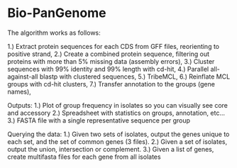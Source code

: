 Bio-PanGenome
=============

The algorithm works as follows:

1.) Extract protein sequences for each CDS from GFF files, reorienting to positive strand,
2.) Create a combined protein sequence, filtering out proteins with more than 5% missing data (assembly errors),
3.) Cluster sequences with 99% identity and 99% length with cd-hit,
4.) Parallel all-against-all blastp with clustered sequences,
5.) TribeMCL,
6.) Reinflate MCL groups with cd-hit clusters,
7.) Transfer annotation to the groups (gene names),

Outputs:
1.) Plot of group frequency in isolates so you can visually see core and accessory
2.) Spreadsheet with statistics on groups, annotation, etc...
3.) FASTA file with a single representative sequence per group

Querying the data:
1.) Given two sets of isolates, output the genes unique to each set, and the set of common genes (3 files).
2.) Given a set of isolates, output the union, intersection or complement.
3.) Given a list of genes, create multifasta files for each gene from all isolates